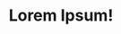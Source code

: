 ---
title: Lorem Ipsum!
layout: layout-home
slogan: magna reprehenderit nisi nulla mollit irure magna duis

feature:
  title: occaecat aliquip laboris mollit deserunt
  text: >-
    Cillum Lorem duis in amet sit cupidatat eu do commodo elit excepteur.
    Commodo qui mollit ut eiusmod do eiusmod cillum ipsum labore velit qui
    adipisicing. Culpa ullamco aliqua velit voluptate eu ullamco dolor. Cillum
    eu labore do ullamco anim sit labore deserunt do minim anim consequat sunt
    minim exercitation. Nostrud incididunt non ea labore ipsum.
  href: /believe/irure/
  img: >-
    <img class="bordered"
    src="/_merged_assets/_static/images/bulksplash-dzhahua-qVcptKTaMN8.jpg"
    alt="bulksplash-dzhahua-qVcptKTaMN8.jpg" />

teasers:
  - title: Explanation
    text: >-
      May as well have fun with it.
    href: /believe/explanation/
    img: >-
      <img class="bordered"
      src="/_merged_assets/_static/images/bulksplash-jontyson-50J-5CeK9rI.jpg"
      alt="bulksplash-jontyson-50J-5CeK9rI.jpg" />
  - title: Invitation
    text: Would you like in on the horseplay?
    href: /believe/invitation/
    img: >-
      <img class="bordered"
      src="/_merged_assets/_static/images/bulksplash-sabinasturzu--Vxz7_RtoeE.jpg"
      alt="bulksplash-sabinasturzu--Vxz7_RtoeE.jpg" />
  - title: About Lorem Ipsum
    text: >-
      What is all this Lorem Ipsum stuff?
    href: /believe/about/
    img: >-
      <img class="bordered"
      src="/_merged_assets/_static/images/bulksplash-alex_andrews-Hx2LzoAPMmU.jpg"
      alt="bulksplash-alex_andrews-Hx2LzoAPMmU.jpg" />
  - title: sint duis
    text: Ullamco Lorem elit excepteur et quis laborum sint cillum voluptate.
    href: /belittle/magna/
    img: >-
      <img class="bordered"
      src="/_merged_assets/_static/images/bulksplash-derekleej-fgV7m-9oVL0.jpg"
      alt="bulksplash-derekleej-fgV7m-9oVL0.jpg" />
  - title: Mean Spirited?
    text: >-
      Is thi site mean spirited?
    href: /blame/author/
    img: >-
      <img class="bordered"
      src="/_merged_assets/_static/images/bulksplash-jxk-X-7Jws4oeeg.jpg"
      alt="bulksplash-jxk-X-7Jws4oeeg.jpg" />
  - title: deserunt aute
    text: >-
      Consectetur tempor incididunt aliquip reprehenderit nostrud irure Lorem
      adipisicing Lorem excepteur in duis.
    href: /blame/tempor-lorem/
    img: >-
      <img class="bordered"
      src="/_merged_assets/_static/images/bulksplash-archiecarlson-kiLBgRsAoiA.jpg"
      alt="bulksplash-archiecarlson-kiLBgRsAoiA.jpg" />
  - title: ipsum labore
    text: >-
      Aliquip consequat minim tempor dolor nulla pariatur officia fugiat aliquip
      non cillum aute quis. Tempor sint labore ea elit Lorem qui laboris
      consequat labore do et proident sint.
    href: /blame/dolore/
    img: >-
      <img class="bordered"
      src="/_merged_assets/_static/images/bulksplash-eliasjonassonn-U6tMPoFd1gE.jpg"
      alt="bulksplash-eliasjonassonn-U6tMPoFd1gE.jpg" />
  - title: Believe
    text: Deserunt pariatur magna officia cupidatat duis do fugiat cillum.
    href: /believe/
    img: >-
      <img class="bordered"
      src="/_merged_assets/_static/images/bulksplash-philplnt-X2PwqTUpXH8.jpg"
      alt="bulksplash-philplnt-X2PwqTUpXH8.jpg" />
  - title: Belittle
    text: >-
      Consequat excepteur minim voluptate aliqua minim ipsum ea aliquip eu
      magna.
    href: /belittle/
    img: >-
      <img class="bordered"
      src="/_merged_assets/_static/images/bulksplash-amyshamblen-GVu2B8IJrCk.jpg"
      alt="bulksplash-amyshamblen-GVu2B8IJrCk.jpg" />
---
